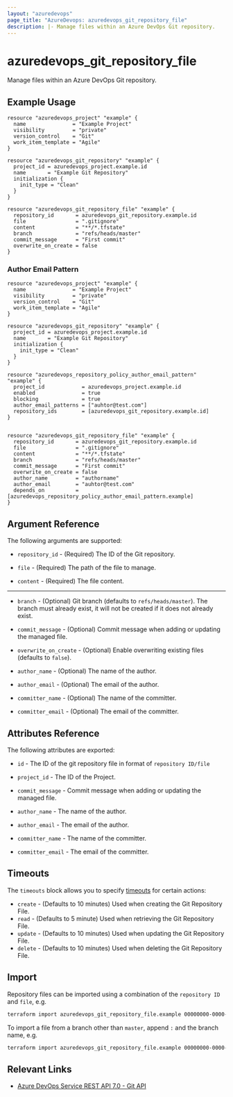 ```yaml
---
layout: "azuredevops"
page_title: "AzureDevops: azuredevops_git_repository_file"
description: |- Manage files within an Azure DevOps Git repository.
---
```


# azuredevops_git_repository_file

Manage files within an Azure DevOps Git repository.

## Example Usage

```hcl
resource "azuredevops_project" "example" {
  name               = "Example Project"
  visibility         = "private"
  version_control    = "Git"
  work_item_template = "Agile"
}

resource "azuredevops_git_repository" "example" {
  project_id = azuredevops_project.example.id
  name       = "Example Git Repository"
  initialization {
    init_type = "Clean"
  }
}

resource "azuredevops_git_repository_file" "example" {
  repository_id       = azuredevops_git_repository.example.id
  file                = ".gitignore"
  content             = "**/*.tfstate"
  branch              = "refs/heads/master"
  commit_message      = "First commit"
  overwrite_on_create = false
}
```

### Author Email Pattern
```hcl
resource "azuredevops_project" "example" {
  name               = "Example Project"
  visibility         = "private"
  version_control    = "Git"
  work_item_template = "Agile"
}

resource "azuredevops_git_repository" "example" {
  project_id = azuredevops_project.example.id
  name       = "Example Git Repository"
  initialization {
    init_type = "Clean"
  }
}

resource "azuredevops_repository_policy_author_email_pattern" "example" {
  project_id            = azuredevops_project.example.id
  enabled               = true
  blocking              = true
  author_email_patterns = ["auhtor@test.com"]
  repository_ids        = [azuredevops_git_repository.example.id]
}


resource "azuredevops_git_repository_file" "example" {
  repository_id       = azuredevops_git_repository.example.id
  file                = ".gitignore"
  content             = "**/*.tfstate"
  branch              = "refs/heads/master"
  commit_message      = "First commit"
  overwrite_on_create = false
  author_name         = "authorname"
  author_email        = "auhtor@test.com"
  depends_on          = [azuredevops_repository_policy_author_email_pattern.example]
}
```

## Argument Reference

The following arguments are supported:

* `repository_id` - (Required) The ID of the Git repository.

* `file` - (Required) The path of the file to manage.
 
* `content` - (Required) The file content.

---

* `branch` - (Optional) Git branch (defaults to `refs/heads/master`). The branch must already exist, it will not be created if it does not already exist.

* `commit_message` - (Optional) Commit message when adding or updating the managed file.

* `overwrite_on_create` - (Optional) Enable overwriting existing files (defaults to `false`).

* `author_name` - (Optional) The name of the author.

* `author_email` - (Optional) The email of the author.

* `committer_name` - (Optional) The name of the committer.

* `committer_email` - (Optional) The email of the committer.

## Attributes Reference

The following attributes are exported:

* `id` - The ID of the git repository file in format of `repository ID/file`

* `project_id` - The ID of the Project.

* `commit_message` - Commit message when adding or updating the managed file.

* `author_name` - The name of the author.

* `author_email` - The email of the author.

* `committer_name` - The name of the committer.

* `committer_email` - The email of the committer.

## Timeouts

The `timeouts` block allows you to specify [timeouts](https://developer.hashicorp.com/terraform/language/resources/syntax#operation-timeouts) for certain actions:

* `create` - (Defaults to 10 minutes) Used when creating the Git Repository File.
* `read` - (Defaults to 5 minute) Used when retrieving the Git Repository File.
* `update` - (Defaults to 10 minutes) Used when updating the Git Repository File.
* `delete` - (Defaults to 10 minutes) Used when deleting the Git Repository File.

## Import

Repository files can be imported using a combination of the `repository ID` and `file`, e.g.

```sh
terraform import azuredevops_git_repository_file.example 00000000-0000-0000-0000-000000000000/.gitignore
```

To import a file from a branch other than `master`, append `:` and the branch name, e.g.

```sh
terraform import azuredevops_git_repository_file.example 00000000-0000-0000-0000-000000000000/.gitignore:refs/heads/master
```

## Relevant Links

- [Azure DevOps Service REST API 7.0 - Git API](https://docs.microsoft.com/en-us/rest/api/azure/devops/git/?view=azure-devops-rest-7.0)
